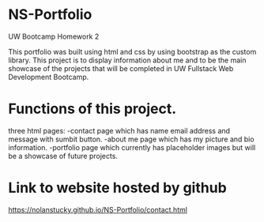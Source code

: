 # NS-Portfolio
UW Bootcamp Homework 2

This portfolio was built using html and css by using bootstrap as the custom library. This project is to display information about me and to be the main showcase of the projects that will be completed in UW Fullstack Web Development Bootcamp.  

# Functions of this project.
three html pages:
    -contact page which has name email address and message with sumbit button.
    -about me page which has my picture and bio information.
    -portfolio page which currently has placeholder images but will be a showcase of future projects.



# Link to website hosted by github
https://nolanstucky.github.io/NS-Portfolio/contact.html